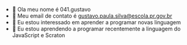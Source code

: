 - 👋 Ola meu nome é 041.gustavo
- 👀 Meu email de contato é gustavo.paula.silva@escola.pr.gov.br
- 🌱 Eu estou interessado em aprender a programar novas linguagem
- 💞️ Eu estou aprendendo a programar recentemente a linguagem do JavaScript e Scraton
